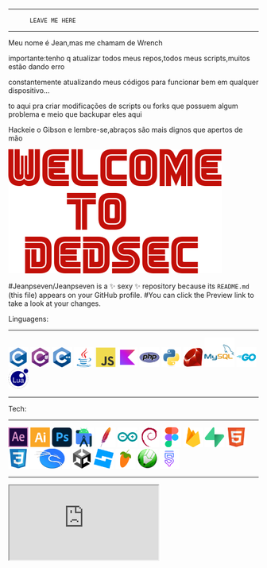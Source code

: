 ____________________________________

          LEAVE ME HERE
____________________________________
Meu nome é Jean,mas me chamam de Wrench

importante:tenho q atualizar todos meus repos,todos meus scripts,muitos estão dando erro


constantemente atualizando meus códigos para funcionar bem em qualquer dispositivo...

to aqui pra criar modificações de scripts ou forks que possuem algum problema e meio que backupar eles aqui

Hackeie o Gibson e lembre-se,abraços são mais dignos que apertos de mão

![DEDSEC+FSOCIETY=FSEC](wtd.png)


#Jeanpseven/Jeanpseven is a ✨ sexy ✨ repository because its `README.md` (this file) appears on your GitHub profile.
#You can click the Preview link to take a look at your changes.

Linguagens:
____________________________________

<div><p align="left" height="80px">
  <img src="https://raw.githubusercontent.com/Jeanpseven/Jeanpseven/main/linguagens/c-original.svg" width="40" alt="C"/>
  <img src="https://raw.githubusercontent.com/Jeanpseven/Jeanpseven/main/linguagens/csharp-original.svg" width="40" alt="C#"/>
  <img src="https://raw.githubusercontent.com/Jeanpseven/Jeanpseven/main/linguagens/cplusplus-original.svg" width="40" alt="C++"/>    
  <img src="https://raw.githubusercontent.com/Jeanpseven/Jeanpseven/main/linguagens/java-original.svg" width="40" alt="Java"/>
  <img src="https://raw.githubusercontent.com/Jeanpseven/Jeanpseven/main/linguagens/javascript-original.svg" width="40" alt="JavaScript"/>
  <img src="https://raw.githubusercontent.com/Jeanpseven/Jeanpseven/main/linguagens/kotlin-original.svg" width="40" alt="Kotlin"/>
  <img src="https://raw.githubusercontent.com/Jeanpseven/Jeanpseven/main/linguagens/php-original.svg" width="40" alt="PHP"/>
  <img src="https://raw.githubusercontent.com/Jeanpseven/Jeanpseven/main/linguagens/python-original%20(1).svg" width="40" alt="Python"/>
  <img src="https://raw.githubusercontent.com/Jeanpseven/Jeanpseven/main/linguagens/ruby-original.svg" width="40" alt="Ruby"/> 
  <img src="https://raw.githubusercontent.com/Jeanpseven/Jeanpseven/main/linguagens/mysql-original.svg" width="60" alt="MySQL"/>
  <img src="https://raw.githubusercontent.com/Jeanpseven/Jeanpseven/main/linguagens/go-original.svg" width="40" alt="Go"/>
  <img src="https://raw.githubusercontent.com/Jeanpseven/Jeanpseven/main/tech/lua-original.svg" width="40" alt="Lua"/>        
</p></div>

____________________________________
Tech:
____________________________________

<p align="left">
  <img src="https://raw.githubusercontent.com/Jeanpseven/Jeanpseven/main/tech/aftereffects-original.svg" width="40" alt="After Effects"/>
  <img src="https://raw.githubusercontent.com/Jeanpseven/Jeanpseven/main/tech/illustrator-plain.svg" width="40" alt="Illustrator"/>
  <img src="https://raw.githubusercontent.com/Jeanpseven/Jeanpseven/main/tech/photoshop-original.svg" width="40" alt="Photoshop"/>
  <img src="https://raw.githubusercontent.com/Jeanpseven/Jeanpseven/main/tech/androidstudio-original.svg" width="40" alt="Android Studio"/>
  <img src="https://raw.githubusercontent.com/Jeanpseven/Jeanpseven/main/tech/apache-original.svg" width="40" alt="Apache"/>
  <img src="https://raw.githubusercontent.com/Jeanpseven/Jeanpseven/main/tech/arduino-original.svg" width="40" alt="Arduino"/>
  <img src="https://raw.githubusercontent.com/Jeanpseven/Jeanpseven/main/tech/debian-original.svg" width="40" alt="Debian"/>
  <img src="https://raw.githubusercontent.com/Jeanpseven/Jeanpseven/main/tech/figma-original.svg" width="40" alt="Figma"/>
  <img src="https://raw.githubusercontent.com/Jeanpseven/Jeanpseven/main/tech/firebase-original.svg" width="40" alt="Firebase"/>
  <img src="https://raw.githubusercontent.com/Jeanpseven/Jeanpseven/main/tech/supabase-original.svg" width="40" alt="Supabase"/>
  <img src="https://raw.githubusercontent.com/Jeanpseven/Jeanpseven/main/tech/html5-original.svg" width="40" alt="HTML5"/>
  <img src="https://raw.githubusercontent.com/Jeanpseven/Jeanpseven/main/tech/css3-original.svg" width="40" alt="CSS3"/>
  <img src="https://raw.githubusercontent.com/Jeanpseven/Jeanpseven/main/tech/kali-1.svg" width="80" height="40" alt="Kali Linux"/>
  <img src="https://raw.githubusercontent.com/Jeanpseven/Jeanpseven/main/tech/unity-original.svg" width="40" alt="Unity"/>
  <img src="https://raw.githubusercontent.com/Jeanpseven/Jeanpseven/main/tech/roblox-studio-1.svg" width="40" alt="Roblox Studio"/>
  <img src="https://raw.githubusercontent.com/Jeanpseven/Jeanpseven/main/tech/FL-Studio-icon.png" width="40" alt="FL Studio"/>        
  <img src="https://raw.githubusercontent.com/Jeanpseven/Jeanpseven/main/tech/Corel-Draw-X3-icon.png" width="40" alt="CorelDRAW"/> 
  <img src="https://raw.githubusercontent.com/Jeanpseven/Jeanpseven/main/tech/icons8-sketchware.svg" width="40" alt="Sketchware"/>    
</p>

____________________________________

<iframe src="https://github.com/Jeanpseven/jeanpseven/index.html"</iframe>

